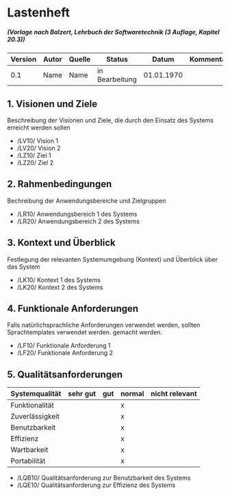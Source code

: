 # Lastenheft 
#####  (Vorlage nach Balzert, Lehrbuch der Softwaretechnik (3 Auflage, Kapitel 20.3))

| Version | Autor | Quelle | Status | Datum | Kommentar |
| ------- | ----- | ------ | ------ | ----- | --------- |
|  0.1    |  Name   | Name | in Bearbeitung | 01.01.1970 | |


## 1. Visionen und Ziele

Beschreibung der Visionen und Ziele, die durch den Einsatz des Systems erreicht werden sollen

* /LV10/ Vision 1
* /LV20/ Vision 2
* /LZ10/ Ziel 1
* /LZ20/ Ziel 2

## 2. Rahmenbedingungen

Bechreibung der Anwendungsbereiche und Zielgruppen

* /LR10/ Anwendungsbereich 1 des Systems 
* /LR20/ Anwendungsbereich 2 des Systems 

## 3. Kontext und &Uuml;berblick
 
Festlegung der relevanten Systemumgebung (Kontext) und &Uuml;berblick &uuml;ber das System

* /LK10/ Kontext 1 des Systems 
* /LK20/ Kontext 2 des Systems

## 4. Funktionale Anforderungen 

Falls nat&uuml;rlichsprachliche Anforderungen verwendet werden, sollten Sprachtemplates verwendet werden. gemacht werden. 


* /LF10/ Funktionale Anforderung 1
* /LF20/ Funktionale Anforderung 2


## 5. Qualit&auml;tsanforderungen

| Systemqualit&auml;t  | sehr gut | gut | normal | nicht relevant |
| -------------------  | -------- | --- | ------ | -------------- | 
| Funktionalit&auml;t  |          |     |   x    |                 |
| Zuverl&auml;ssigkeit |          |     |   x    |                 |
| Benutzbarkeit        |          |     |   x    |                |
| Effizienz            |          |     |   x    |                 |
| Wartbarkeit          |          |     |   x    |                 |
| Portabilit&auml;t    |          |     |   x    |                 |

* /LQB10/ Qualit&auml;tsanforderung zur Benutzbarkeit des Systems
* /LQE10/ Qualit&auml;tsanforderung zur Effizienz des Systems
